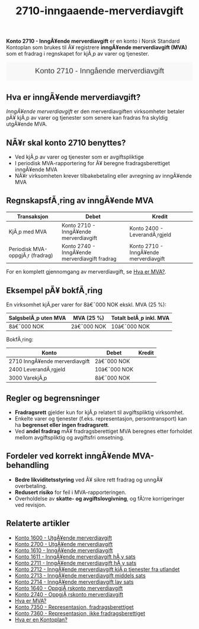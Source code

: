 ﻿---
title: "2710-inngaaende-merverdiavgift"
meta_title: "2710-inngaaende-merverdiavgift"
meta_description: "**Konto 2710 - InngÃ¥ende merverdiavgift** er en konto i Norsk Standard Kontoplan som brukes til Ã¥ registrere **inngÃ¥ende merverdiavgift (MVA)** som et fradra..."
slug: 2710-inngaaende-merverdiavgift
type: blog
layout: pages/single
---

**Konto 2710 - InngÃ¥ende merverdiavgift** er en konto i Norsk Standard Kontoplan som brukes til Ã¥ registrere **inngÃ¥ende merverdiavgift (MVA)** som et fradrag i regnskapet for kjÃ¸p av varer og tjenester.

![Illustrasjon av konto 2710 InngÃ¥ende merverdiavgift](2710-inngaaende-merverdiavgift-image.svg)

## Hva er inngÃ¥ende merverdiavgift?

*InngÃ¥ende merverdiavgift* er den merverdiavgiften virksomheter betaler pÃ¥ kjÃ¸p av varer og tjenester som senere kan fradras fra skyldig utgÃ¥ende MVA.

## NÃ¥r skal konto 2710 benyttes?

* Ved kjÃ¸p av varer og tjenester som er avgiftspliktige
* I periodisk MVA-rapportering for Ã¥ beregne fradragsberettiget inngÃ¥ende MVA
* NÃ¥r virksomheten krever tilbakebetaling eller avregning av inngÃ¥ende MVA

## RegnskapsfÃ¸ring av inngÃ¥ende MVA

| Transaksjon                               | Debet                                     | Kredit                                 |
|-------------------------------------------|-------------------------------------------|----------------------------------------|
| KjÃ¸p med MVA                              | Konto 2710 - InngÃ¥ende merverdiavgift     | Konto 2400 - LeverandÃ¸rgjeld           |
| Periodisk MVA-oppgjÃ¸r (fradrag)           | Konto 2740 - InngÃ¥ende merverdiavgift fradrag | Konto 2710 - InngÃ¥ende merverdiavgift |

For en komplett gjennomgang av merverdiavgift, se [Hva er MVA?](/blogs/regnskap/hva-er-moms-mva "Hva er MVA? MVA-regnskapsfÃ¸ring og merverdiavgift").

## Eksempel pÃ¥ bokfÃ¸ring

En virksomhet kjÃ¸per varer for 8â€¯000 NOK ekskl. MVA (25 %):

| SalgsbelÃ¸p uten MVA | MVA (25 %) | Totalt belÃ¸p inkl. MVA |
|---------------------|------------|-------------------------|
| 8â€¯000 NOK           | 2â€¯000 NOK  | 10â€¯000 NOK              |

BokfÃ¸ring:

| Konto                                | Debet      | Kredit     |
|--------------------------------------|------------|------------|
| 2710 InngÃ¥ende merverdiavgift        | 2â€¯000 NOK  |            |
| 2400 LeverandÃ¸rgjeld                 | 10â€¯000 NOK |            |
| 3000 VarekjÃ¸p                        | 8â€¯000 NOK  |            |

## Regler og begrensninger

* **Fradragsrett** gjelder kun for kjÃ¸p relatert til avgiftspliktig virksomhet.
* Enkelte varer og tjenester (f.eks. representasjon, persontransport) kan ha **begrenset eller ingen fradragsrett**.
* Ved **andel fradrag** mÃ¥ fradragsberettiget MVA beregnes etter forholdet mellom avgiftspliktig og avgiftsfri omsetning.

## Fordeler ved korrekt inngÃ¥ende MVA-behandling

* **Bedre likviditetsstyring** ved Ã¥ sikre rett fradrag og unngÃ¥ overbetaling.
* **Redusert risiko** for feil i MVA-rapporteringen.
* Overholdelse av **skatte- og avgiftslovgivning**, og fÃ¦rre korrigeringer ved revisjon.

## Relaterte artikler

* [Konto 1600 - UtgÃ¥ende merverdiavgift](/blogs/kontoplan/1600-utgaende-merverdiavgift "Konto 1600 - UtgÃ¥ende merverdiavgift")
* [Konto 2700 - UtgÃ¥ende merverdiavgift](/blogs/kontoplan/2700-utgaende-merverdiavgift "Konto 2700 - UtgÃ¥ende merverdiavgift")
* [Konto 1610 - InngÃ¥ende merverdiavgift](/blogs/kontoplan/1610-inngaaende-merverdiavgift "Konto 1610 - InngÃ¥ende merverdiavgift")
* [Konto 1611 - InngÃ¥ende merverdiavgift hÃ¸y sats](/blogs/kontoplan/1611-inngaaende-merverdiavgift-hoy-sats "Konto 1611 - InngÃ¥ende merverdiavgift hÃ¸y sats")
* [Konto 2711 - InngÃ¥ende merverdiavgift hÃ¸y sats](/blogs/kontoplan/2711-inngaaende-merverdiavgift-hoy-sats "Konto 2711 - InngÃ¥ende merverdiavgift hÃ¸y sats")
* [Konto 2712 - InngÃ¥ende merverdiavgift kjÃ¸p tjenester fra utlandet](/blogs/kontoplan/2712-inngaaende-merverdiavgift-kjop-tjen-fra-utlandet "Konto 2712 - InngÃ¥ende merverdiavgift kjÃ¸p tjenester fra utlandet")
* [Konto 2713 - InngÃ¥ende merverdiavgift middels sats](/blogs/kontoplan/2713-inngaaende-merverdiavgift-middels-sats "Konto 2713 - InngÃ¥ende merverdiavgift middels sats")
* [Konto 2714 - InngÃ¥ende merverdiavgift lav sats](/blogs/kontoplan/2714-inngaaende-merverdiavgift-lav-sats "Konto 2714 - InngÃ¥ende merverdiavgift lav sats")
* [Konto 1640 - OppgjÃ¸rskonto merverdiavgift](/blogs/kontoplan/1640-oppgjorskonto-merverdiavgift "Konto 1640 - OppgjÃ¸rskonto merverdiavgift")
* [Konto 2740 - OppgjÃ¸rskonto merverdiavgift](/blogs/kontoplan/2740-oppgjorskonto-merverdiavgift "Konto 2740 - OppgjÃ¸rskonto merverdiavgift")
* [Hva er MVA?](/blogs/regnskap/hva-er-moms-mva "Hva er MVA? MVA-regnskapsfÃ¸ring og merverdiavgift")
* [Konto 7350 - Representasjon, fradragsberettiget](/blogs/kontoplan/7350-representasjon-fradragsberettiget "Konto 7350 - Representasjon, fradragsberettiget")
* [Konto 7360 - Representasjon, ikke fradragsberettiget](/blogs/kontoplan/7360-representasjon-ikke-fradragsberettiget "Konto 7360 - Representasjon, ikke fradragsberettiget")
* [Hva er en Kontoplan?](/blogs/regnskap/hva-er-kontoplan "Hva er en Kontoplan? Komplett Guide til Kontoplaner i Norsk Regnskap")
